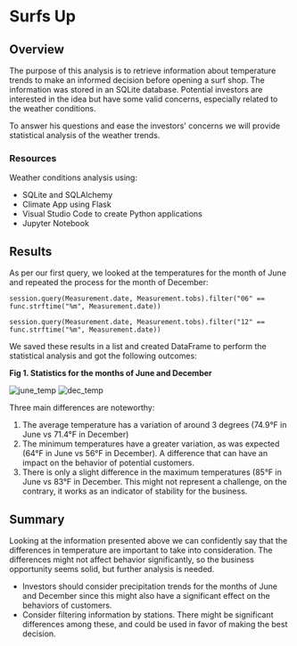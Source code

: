 # Surfs Up

## Overview

The purpose of this analysis is to retrieve information about temperature trends to make an informed decision before opening a surf shop. The information was stored in an SQLite database. Potential investors are interested in the idea but have some valid concerns, especially related to the weather conditions. 

To answer his questions and ease the investors' concerns we will provide statistical analysis of the weather trends.

### Resources
Weather conditions analysis using:
- SQLite and SQLAlchemy
- Climate App using Flask
- Visual Studio Code to create Python applications 
- Jupyter Notebook

## Results

As per our first query, we looked at the temperatures for the month of June and repeated the process for the month of December:

`session.query(Measurement.date, Measurement.tobs).filter("06" == func.strftime("%m", Measurement.date))`

`session.query(Measurement.date, Measurement.tobs).filter("12" == func.strftime("%m", Measurement.date))`

We saved these results in a list and created DataFrame to perform the statistical analysis and got the following outcomes:

**Fig 1. Statistics for the months of June and December**

![june_temp](https://user-images.githubusercontent.com/22451540/155758079-dc4378e0-fd86-4371-a1be-6905976f101c.PNG) ![dec_temp](https://user-images.githubusercontent.com/22451540/155758154-5a933ac1-86f5-4fd8-bd65-4900bc837a7a.PNG)

Three main differences are noteworthy:
1. The average temperature has a variation of around 3 degrees (74.9°F in June vs 71.4°F in December)
2. The minimum temperatures have a greater variation, as was expected (64°F in June vs 56°F in December). A difference that can have an impact on the behavior of potential customers.
3. There is only a slight difference in the maximum temperatures (85°F in June vs 83°F in December. This might not represent a challenge, on the contrary, it works as an indicator of stability for the business.

## Summary
Looking at the information presented above we can confidently say that the differences in temperature are important to take into consideration. The differences might not affect behavior significantly, so the business opportunity seems solid, but further analysis is needed.
- Investors should consider precipitation trends for the months of June and December since this might also have a significant effect on the behaviors of customers.
- Consider filtering information by stations. There might be significant differences among these, and could be used in favor of making the best decision.

